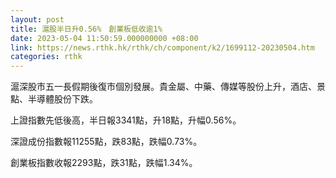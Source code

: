 ```yaml
---
layout: post
title: 滬股半日升0.56%　創業板低收逾1%
date: 2023-05-04 11:50:59.000000000 +08:00
link: https://news.rthk.hk/rthk/ch/component/k2/1699112-20230504.htm
categories: rthk
---
```


滬深股市五一長假期後復市個別發展。貴金屬、中藥、傳媒等股份上升，酒店、景點、半導體股份下跌。

上證指數先低後高，半日報3341點，升18點，升幅0.56%。

深證成份指數報11255點，跌83點，跌幅0.73%。

創業板指數收報2293點，跌31點，跌幅1.34%。
